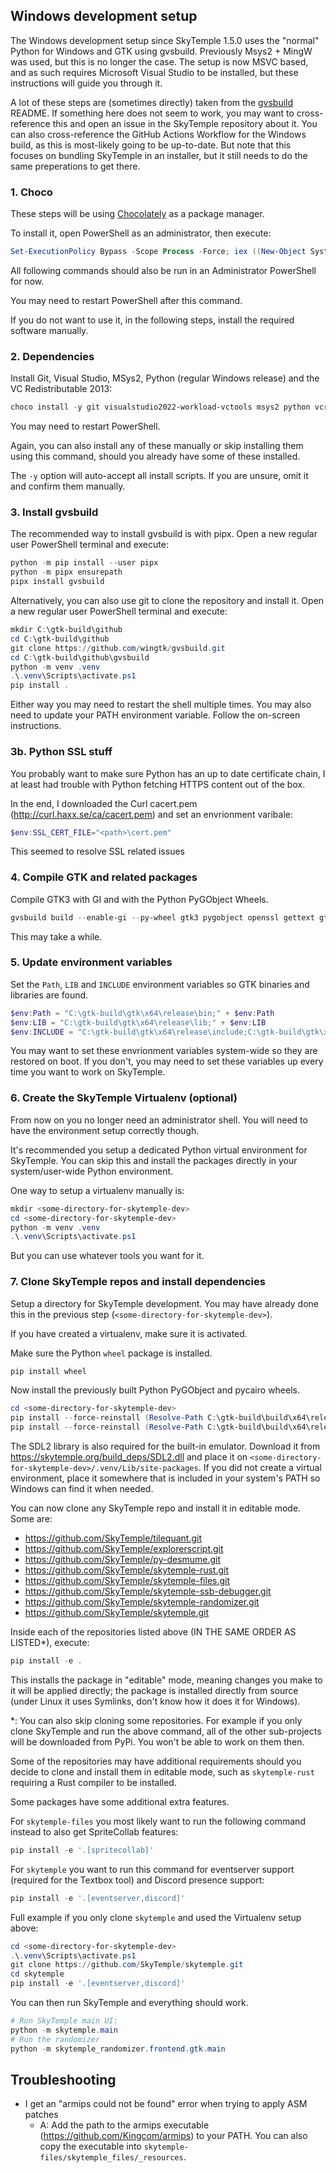 ## Windows development setup

The Windows development setup since SkyTemple 1.5.0 uses the "normal" Python for Windows and GTK using gvsbuild.
Previously Msys2 + MingW was used, but this is no longer the case. The setup is now MSVC based, and as such requires
Microsoft Visual Studio to be installed, but these instructions will guide you through it.

A lot of these steps are (sometimes directly) taken from the [gvsbuild](https://github.com/wingtk/gvsbuild) README. 
If something here does not seem to work, you may want to cross-reference this and open an issue in the SkyTemple 
repository about it.
You can also cross-reference the GitHub Actions Workflow for the Windows build, as this is most-likely going to be 
up-to-date. But note that this focuses on bundling SkyTemple in an installer, but it still needs to do the 
same preperations to get there.

### 1. Choco
These steps will be using  [Chocolately](https://chocolatey.org/) as a package manager.

To install it, open PowerShell as an administrator, then execute:

```PowerShell
Set-ExecutionPolicy Bypass -Scope Process -Force; iex ((New-Object System.Net.WebClient).DownloadString('https://community.chocolatey.org/install.ps1'))
```

All following commands should also be run in an Administrator PowerShell for now.

You may need to restart PowerShell after this command.

If you do not want to use it, in the following steps, install the required software manually.

### 2. Dependencies

Install Git, Visual Studio, MSys2, Python (regular Windows release) and the VC Redistributable 2013:

```PowerShell
choco install -y git visualstudio2022-workload-vctools msys2 python vcredist2013
```

You may need to restart PowerShell.

Again, you can also install any of these manually or skip installing them using this command, should you already
have some of these installed.

The `-y` option will auto-accept all install scripts. If you are unsure, omit it and confirm them manually.

### 3. Install gvsbuild
The recommended way to install gvsbuild is with pipx. Open a new regular user
PowerShell terminal and execute:

```PowerShell
python -m pip install --user pipx
python -m pipx ensurepath
pipx install gvsbuild
```

Alternatively, you can also use git to clone the repository and install it.
Open a new regular user PowerShell terminal and execute:

```PowerShell
mkdir C:\gtk-build\github
cd C:\gtk-build\github
git clone https://github.com/wingtk/gvsbuild.git
cd C:\gtk-build\github\gvsbuild
python -m venv .venv
.\.venv\Scripts\activate.ps1
pip install .
```

Either way you may need to restart the shell multiple times. You may also need to update your PATH environment variable.
Follow the on-screen instructions.

### 3b. Python SSL stuff

You probably want to make sure Python has an up to date certificate chain, I at least had trouble with Python
fetching HTTPS content out of the box.

In the end, I downloaded the Curl cacert.pem (http://curl.haxx.se/ca/cacert.pem) and set an envrionment varibale:

```PowerShell
$env:SSL_CERT_FILE="<path>\cert.pem"
```

This seemed to resolve SSL related issues

### 4. Compile GTK and related packages

Compile GTK3 with GI and with the Python PyGObject Wheels.

```PowerShell
gvsbuild build --enable-gi --py-wheel gtk3 pygobject openssl gettext gtksourceview4 hicolor-icon-theme adwaita-icon-theme
```

This may take a while.

### 5. Update environment variables

Set the `Path`, `LIB` and `INCLUDE` environment variables so GTK binaries and libraries are found.

```PowerShell
$env:Path = "C:\gtk-build\gtk\x64\release\bin;" + $env:Path
$env:LIB = "C:\gtk-build\gtk\x64\release\lib;" + $env:LIB
$env:INCLUDE = "C:\gtk-build\gtk\x64\release\include;C:\gtk-build\gtk\x64\release\include\cairo;C:\gtk-build\gtk\x64\release\include\glib-2.0;C:\gtk-build\gtk\x64\release\include\gobject-introspection-1.0;C:\gtk-build\gtk\x64\release\lib\glib-2.0\include;" + $env:INCLUDE
```

You may want to set these envrionment variables system-wide so they are restored on boot. If you don't,
you may need to set these variables up every time you want to work on SkyTemple.

### 6. Create the SkyTemple Virtualenv (optional)

From now on you no longer need an administrator shell. You will need to have the environment setup correctly
though.

It's recommended you setup a dedicated Python virtual environment for SkyTemple. You can skip this and
install the packages directly in your system/user-wide Python environment.

One way to setup a virtualenv manually is:

```PowerShell
mkdir <some-directory-for-skytemple-dev>
cd <some-directory-for-skytemple-dev>
python -m venv .venv
.\.venv\Scripts\activate.ps1
```

But you can use whatever tools you want for it.

### 7. Clone SkyTemple repos and install dependencies

Setup a directory for SkyTemple development. You may have already done this in the previous step 
(`<some-directory-for-skytemple-dev>`).

If you have created a virtualenv, make sure it is activated. 

Make sure the Python `wheel` package is installed.

```PowerShell
pip install wheel
```

Now install the previously built Python PyGObject and pycairo wheels.

```PowerShell
cd <some-directory-for-skytemple-dev>
pip install --force-reinstall (Resolve-Path C:\gtk-build\build\x64\release\pygobject\dist\PyGObject*.whl)
pip install --force-reinstall (Resolve-Path C:\gtk-build\build\x64\release\pycairo\dist\pycairo*.whl)
```

The SDL2 library is also required for the built-in emulator. Download it from https://skytemple.org/build_deps/SDL2.dll and place it on `<some-directory-for-skytemple-dev>/.venv/Lib/site-packages`. If you did not create a virtual environment, place it somewhere that is included in your system's PATH so Windows can find it when needed.

You can now clone any SkyTemple repo and install it in editable mode. Some are:

   - https://github.com/SkyTemple/tilequant.git
   - https://github.com/SkyTemple/explorerscript.git
   - https://github.com/SkyTemple/py-desmume.git
   - https://github.com/SkyTemple/skytemple-rust.git
   - https://github.com/SkyTemple/skytemple-files.git
   - https://github.com/SkyTemple/skytemple-ssb-debugger.git
   - https://github.com/SkyTemple/skytemple-randomizer.git
   - https://github.com/SkyTemple/skytemple.git


Inside each of the repositories listed above (IN THE SAME ORDER AS LISTED*), execute:

```PowerShell
pip install -e .
```

This installs the package in "editable" mode, meaning changes you make to it will be applied directly; 
the package is installed directly from source (under Linux it uses Symlinks, don't know how it does it for Windows).

*: You can also skip cloning some repositories. For example if you only clone SkyTemple and run the above command,
all of the other sub-projects will be downloaded from PyPi. You won't be able to work on them then.

Some of the repositories may have additional requirements should you decide to clone and install them in editable mode, 
such as `skytemple-rust` requiring a Rust compiler to be installed.

Some packages have some additional extra features.

For `skytemple-files` you most likely want to run the following command instead to also get SpriteCollab features:

```PowerShell
pip install -e '.[spritecollab]'
```

For `skytemple` you want to run this command for eventserver support (required for the Textbox tool) and 
Discord presence support:

```PowerShell
pip install -e '.[eventserver,discord]'
```

Full example if you only clone `skytemple` and used the Virtualenv setup above:

```PowerShell
cd <some-directory-for-skytemple-dev>
.\.venv\Scripts\activate.ps1
git clone https://github.com/SkyTemple/skytemple.git
cd skytemple
pip install -e '.[eventserver,discord]'
```

You can then run SkyTemple and everything should work.

```PowerShell
# Run SkyTemple main UI:
python -m skytemple.main
# Run the randomizer
python -m skytemple_randomizer.frontend.gtk.main
```

## Troubleshooting

- I get an "armips could not be found" error when trying to apply ASM patches
   - A: Add the path to the armips executable (https://github.com/Kingcom/armips) to your PATH. You can also copy the executable into `skytemple-files/skytemple_files/_resources`.
